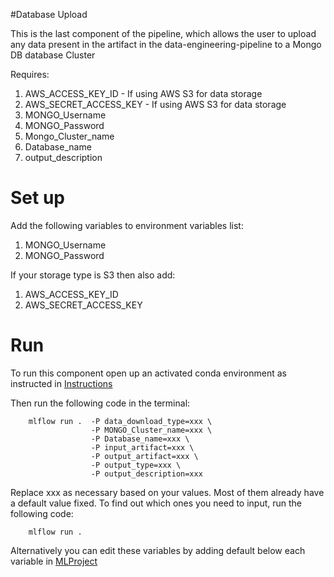 #Database Upload

This is the last component of the pipeline, which allows the user to upload any data present in the artifact in the
data-engineering-pipeline to a Mongo DB database Cluster

Requires:
1. AWS_ACCESS_KEY_ID - If using AWS S3 for data storage
2. AWS_SECRET_ACCESS_KEY - If using AWS S3 for data storage
3. MONGO_Username
4. MONGO_Password
5. Mongo_Cluster_name
6. Database_name
7. output_description
# Set up

Add the following variables to environment variables list:

1. MONGO_Username
2. MONGO_Password

If your storage type is S3 then also add:

1. AWS_ACCESS_KEY_ID
2. AWS_SECRET_ACCESS_KEY

# Run
To run this component open up an activated conda environment as instructed in [Instructions](data-engineering-pipeline/blob/master/src/components/README.md)

Then run the following code in the terminal:
        
        mlflow run .  -P data_download_type=xxx \
                      -P MONGO_Cluster_name=xxx \
                      -P Database_name=xxx \
                      -P input_artifact=xxx \
                      -P output_artifact=xxx \
                      -P output_type=xxx \
                      -P output_description=xxx

Replace xxx as necessary based on your values.
Most of them already have a default value fixed. To find out which ones you need to input, run the following code:

        mlflow run .

Alternatively you can edit these variables by adding default below each variable in [MLProject](MLProject)           
